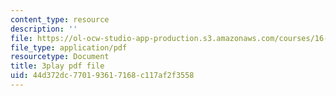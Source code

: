 ```yaml
---
content_type: resource
description: ''
file: https://ol-ocw-studio-app-production.s3.amazonaws.com/courses/16-412j-cognitive-robotics-spring-2016/44d372dc770193617168c117af2f3558_I2uSCTUHsUI.pdf
file_type: application/pdf
resourcetype: Document
title: 3play pdf file
uid: 44d372dc-7701-9361-7168-c117af2f3558
---
```

